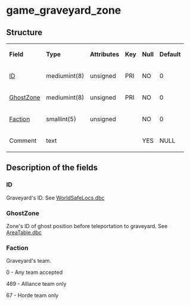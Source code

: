 # game_graveyard_zone

## Structure

<table>
<tbody>
<tr>
<td><p><strong>Field</strong></p></td>
<td><p><strong>Type</strong></p></td>
<td><p><strong>Attributes</strong></p></td>
<td><p><strong>Key</strong></p></td>
<td><p><strong>Null</strong></p></td>
<td><p><strong>Default</strong></p></td>
</tr>
<tr>
<td><p><a href="#id">ID</a></p></td>
<td><p>mediumint(8)</p></td>
<td><p>unsigned</p></td>
<td><p>PRI</p></td>
<td><p>NO</p></td>
<td><p>0</p></td>
</tr>
<tr>
<td><p><a href="#ghostzone">GhostZone</a></p></td>
<td><p>mediumint(8)</p></td>
<td><p>unsigned</p></td>
<td><p>PRI</p></td>
<td><p>NO</p></td>
<td><p>0</p></td>
</tr>
<tr>
<td><p><a href="#faction">Faction</a></p></td>
<td><p>smallint(5)</p></td>
<td><p>unsigned</p></td>
<td><p></p></td>
<td><p>NO</p></td>
<td><p>0</p></td>
</tr>
<tr>
<td><p>Comment</p></td>
<td><p>text</p></td>
<td><p> </p></td>
<td><p></p></td>
<td><p>YES</p></td>
<td><p>NULL</p></td>
</tr>
</tbody>
</table>

## Description of the fields

### ID
Graveyard's ID. See [WorldSafeLocs.dbc](../../dbc/WorldSafeLocs.md)

### GhostZone
Zone's ID of ghost position before teleportation to graveyard. See [AreaTable.dbc](../../dbc/AreaTable.md)

### Faction
Graveyard's team.

0 - Any team accepted

469 - Alliance team only

67 - Horde team only
